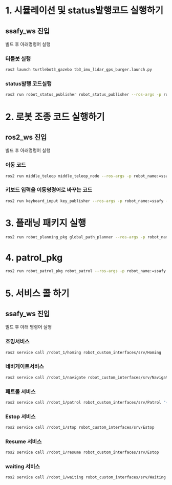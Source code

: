 # 1. 시뮬레이션 및 status발행코드 실행하기

## ssafy_ws 진입

빌드 후 아래명령어 실행


### 터틀봇 실행
```bash
ros2 launch turtlebot3_gazebo tb3_imu_lidar_gps_burger.launch.py
```

### status발행 코드실행
```bash
ros2 run robot_status_publisher robot_status_publisher --ros-args -p robot_name:=ssafy -p robot_number:=1
```

# 2. 로봇 조종 코드 실행하기

## ros2_ws 진입

빌드 후 아래명령어 실행

### 이동 코드
```bash
ros2 run middle_teleop middle_teleop_node --ros-args -p robot_name:=ssafy -p robot_number:=1
```

### 키보드 입력을 이동명령어로 바꾸는 코드
```bash
ros2 run keyboard_input key_publisher --ros-args -p robot_name:=ssafy -p robot_number:=1
```

# 3. 플래닝 패키지 실행


```bash
ros2 run robot_planning_pkg global_path_planner --ros-args -p robot_name:=ssafy -p robot_number:=1
```
# 4. patrol_pkg 
```bash
ros2 run robot_patrol_pkg robot_patrol --ros-args -p robot_name:=ssafy -p robot_number:=1
```

# 5. 서비스 콜 하기

## ssafy_ws 진입

빌드 후 아래 명령어 실행

### 호밍서비스
```bash
ros2 service call /robot_1/homing robot_custom_interfaces/srv/Homing
```

### 네비게이트서비스
```bash
ros2 service call /robot_1/navigate robot_custom_interfaces/srv/Navigate "{goal: {x: 304401.2780476108, y: 3892837.505477577, theta: 0.0}}"
```
                
### 패트롤 서비스
```bash
ros2 service call /robot_1/patrol robot_custom_interfaces/srv/Patrol "{goals: [{x: 304401.2780476108, y: 3892837.505477577, theta: 0.0}, {x: 304417.68651993107, y: 3892838.6313477717, theta: 0.0}, {x: 304417.91822496144, y: 3892850.079599839, theta: 0.0}]}"
```
### Estop 서비스
```bash
ros2 service call /robot_1/stop robot_custom_interfaces/srv/Estop
```

### Resume 서비스
```bash
ros2 service call /robot_1/resume robot_custom_interfaces/srv/Estop
```

### waiting 서비스
```bash
ros2 service call /robot_1/waiting robot_custom_interfaces/srv/Waiting
```